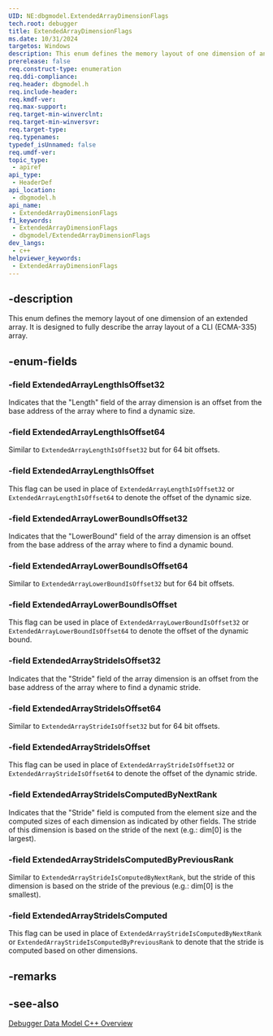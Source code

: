 ```yaml
---
UID: NE:dbgmodel.ExtendedArrayDimensionFlags
tech.root: debugger
title: ExtendedArrayDimensionFlags
ms.date: 10/31/2024
targetos: Windows
description: This enum defines the memory layout of one dimension of an extended array.
prerelease: false
req.construct-type: enumeration
req.ddi-compliance: 
req.header: dbgmodel.h
req.include-header: 
req.kmdf-ver: 
req.max-support: 
req.target-min-winverclnt: 
req.target-min-winversvr: 
req.target-type: 
req.typenames: 
typedef_isUnnamed: false
req.umdf-ver: 
topic_type:
 - apiref
api_type:
 - HeaderDef
api_location:
 - dbgmodel.h
api_name:
 - ExtendedArrayDimensionFlags
f1_keywords:
 - ExtendedArrayDimensionFlags
 - dbgmodel/ExtendedArrayDimensionFlags
dev_langs:
 - c++
helpviewer_keywords:
 - ExtendedArrayDimensionFlags
---
```


## -description

This enum defines the memory layout of one dimension of an extended array. It is designed to fully describe the array layout of a CLI (ECMA-335) array.  

## -enum-fields

### -field ExtendedArrayLengthIsOffset32

Indicates that the "Length" field of the array dimension is an offset from the base address of the array where to find a dynamic size.  
  
### -field ExtendedArrayLengthIsOffset64

Similar to `ExtendedArrayLengthIsOffset32` but for 64 bit offsets.  
  
### -field ExtendedArrayLengthIsOffset

This flag can be used in place of `ExtendedArrayLengthIsOffset32` or `ExtendedArrayLengthIsOffset64` to denote the offset of the dynamic size.  

### -field ExtendedArrayLowerBoundIsOffset32
  
Indicates that the "LowerBound" field of the array dimension is an offset from the base address of the array where to find a dynamic bound.  
  
### -field ExtendedArrayLowerBoundIsOffset64

Similar to `ExtendedArrayLowerBoundIsOffset32` but for 64 bit offsets.  
  
### -field ExtendedArrayLowerBoundIsOffset

This flag can be used in place of `ExtendedArrayLowerBoundIsOffset32` or `ExtendedArrayLowerBoundIsOffset64` to denote the offset of the dynamic bound.  
  
### -field ExtendedArrayStrideIsOffset32

Indicates that the "Stride" field of the array dimension is an offset from the base address of the array where to find a dynamic stride.  
  
### -field ExtendedArrayStrideIsOffset64

Similar to `ExtendedArrayStrideIsOffset32` but for 64 bit offsets.  
  
### -field ExtendedArrayStrideIsOffset

This flag can be used in place of `ExtendedArrayStrideIsOffset32` or `ExtendedArrayStrideIsOffset64` to denote the offset of the dynamic stride.  
  
### -field ExtendedArrayStrideIsComputedByNextRank

Indicates that the "Stride" field is computed from the element size and the computed sizes of each dimension as indicated by other fields. The stride of this dimension is based on the stride of the next (e.g.: dim[0] is the largest).  
  
### -field ExtendedArrayStrideIsComputedByPreviousRank

Similar to `ExtendedArrayStrideIsComputedByNextRank`, but the stride of this dimension is based on the stride of the previous (e.g.: dim[0] is the smallest).  
  
### -field ExtendedArrayStrideIsComputed

This flag can be used in place of `ExtendedArrayStrideIsComputedByNextRank` or `ExtendedArrayStrideIsComputedByPreviousRank` to denote that the stride is computed based on other dimensions.  

## -remarks

## -see-also

[Debugger Data Model C++ Overview](/windows-hardware/drivers/debugger/data-model-cpp-overview)
